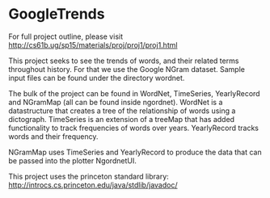 # GoogleTrends

For full project outline, please visit http://cs61b.ug/sp15/materials/proj/proj1/proj1.html

This project seeks to see the trends of words, and their related terms throughout history. For that we use the Google NGram dataset. Sample input files can be found under the directory wordnet.

The bulk of the project can be found in WordNet, TimeSeries, YearlyRecord and NGramMap (all can be found inside ngordnet). WordNet is a datastructure that creates a tree of the relationship of words using a dictograph. TimeSeries is an extension of a treeMap that has added functionality to track frequencies of words over years. YearlyRecord tracks words and their frequency. 

NGramMap uses TimeSeries and YearlyRecord to produce the data that can be passed into the plotter NgordnetUI.

This project uses the princeton standard library: http://introcs.cs.princeton.edu/java/stdlib/javadoc/
